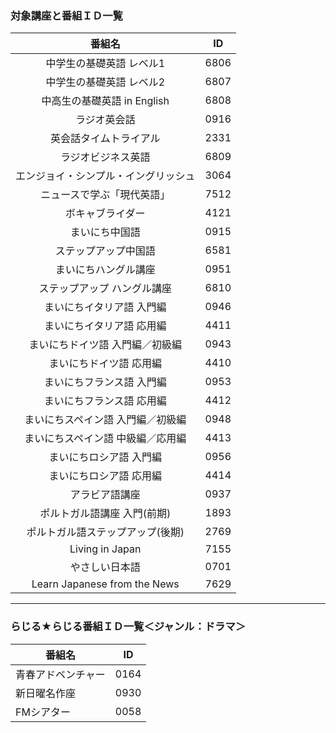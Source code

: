 ### 対象講座と番組ＩＤ一覧
|番組名|ID|
|:-------------:|:-------------:|
|中学生の基礎英語 レベル1|6806|
| 中学生の基礎英語 レベル2 |	6807 |
| 中高生の基礎英語 in English |	6808 | 
| ラジオ英会話 |	0916 |
| 英会話タイムトライアル |	2331 |
| ラジオビジネス英語 |	6809 |
| エンジョイ・シンプル・イングリッシュ |	3064 |
| ニュースで学ぶ「現代英語」| 	7512 |
| ボキャブライダー |	4121 |
| まいにち中国語 |	0915 |
| ステップアップ中国語 | 	6581 |
| まいにちハングル講座 |	0951 |
| ステップアップ ハングル講座 | 	6810 |
| まいにちイタリア語 入門編 | 	0946 |
| まいにちイタリア語 応用編 |	4411 |
| まいにちドイツ語 入門編／初級編 |	0943 |
| まいにちドイツ語 応用編 |	4410 |
| まいにちフランス語 入門編  |	0953 |
| まいにちフランス語 応用編  |	4412 |
| まいにちスペイン語 入門編／初級編 |	0948 |
| まいにちスペイン語 中級編／応用編 |	4413 |
| まいにちロシア語 入門編 	| 0956 |
| まいにちロシア語 応用編 	|4414 |
| アラビア語講座 |	0937 |
| ポルトガル語講座 入門(前期) |	1893 |
| ポルトガル語ステップアップ(後期)  | 	2769 |
| Living in Japan | 7155 |
| やさしい日本語  | 0701 |
| Learn Japanese from the News  | 7629 |


***

### らじる★らじる番組ＩＤ一覧＜ジャンル：ドラマ＞
| 番組名  |	ID |
| ------------- | ------------- |
|青春アドベンチャー | 0164 |
|新日曜名作座 | 0930 |
|FMシアター | 0058 |
